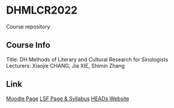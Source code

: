 # DHMLCR2022
Course repository

## Course Info
Title: DH Methods of Literary and Cultural Research for Sinologists
Lecturers: Xiaojie CHANG, Jia XIE, Shimin Zhang

## Link
[Moodle Page](https://moodle.uni-heidelberg.de/course/view.php?id=15681)
[LSF Page & Syllabus](https://lsf.uni-heidelberg.de/qisserver/rds?state=verpublish&status=init&vmfile=no&publishid=373772&moduleCall=webInfo&publishConfFile=webInfo&publishSubDir=veranstaltung)
[HEADs Website](https://dhhd2022.github.io)

